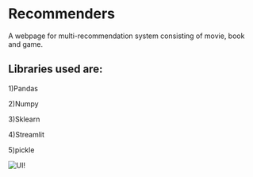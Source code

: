 # Recommenders
A webpage for multi-recommendation system consisting of movie, book and game.
## Libraries used are: 
1)Pandas

2)Numpy

3)Sklearn

4)Streamlit

5)pickle

![UI!](https://user-images.githubusercontent.com/63343297/140089391-809111ed-0238-4727-8def-95d20cc28e2d.PNG)
